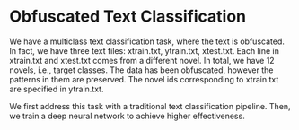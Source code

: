 # Obfuscated Text Classification

We have a multiclass text classification task, where the text is obfuscated. In fact, we have three text files: xtrain.txt, ytrain.txt, xtest.txt. Each line in xtrain.txt and xtest.txt comes from a different novel. In total, we have 12 novels, i.e., target classes. The data has been obfuscated, however the patterns in them are preserved. The novel ids corresponding to xtrain.txt are specified in ytrain.txt. 

We first address this task with a traditional text classification pipeline. Then, we train a deep neural network to achieve higher effectiveness. 
